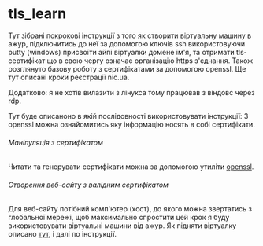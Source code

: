 # tls_learn
Тут зібрані покрокові інструкції з того як створити віртуальну машину в ажур,
підключитись до неї за допомогою ключів ssh використовуючи putty (windows) присвоїти айпі віртуалки домене ім'я,
та отримати tls-сертифікат що в свою чергу означає організацію https з'єднання.
Також розглянуто базову роботу з сертифікатами за допомогою openssl.
Ще тут описані кроки реєстрації nic.ua.

Додатково: я не хотів вилазити з лінукса тому працював з віндовс через rdp.

Тут буде описаноно в якій послідовності використовувати інструкції:
З openssl можна ознайомитись яку інформацію носять в собі сертифікати.

###### Маніпуляція з сертифікатом
Читати та генерувати сертифікати можна за допомогою утиліти [openssl](openssl.md).

###### Створення веб-сайту з валідним сертифікатом
Для веб-сайту потібний комп'ютер (хост), до якого можна звертатись з глобальної
мережі, щоб максимально спростити цей крок я буду використовувати віртуальні машини
від ажур. Як підняти віртуалку описано [тут](azure.md), 
і далі по інструкції.